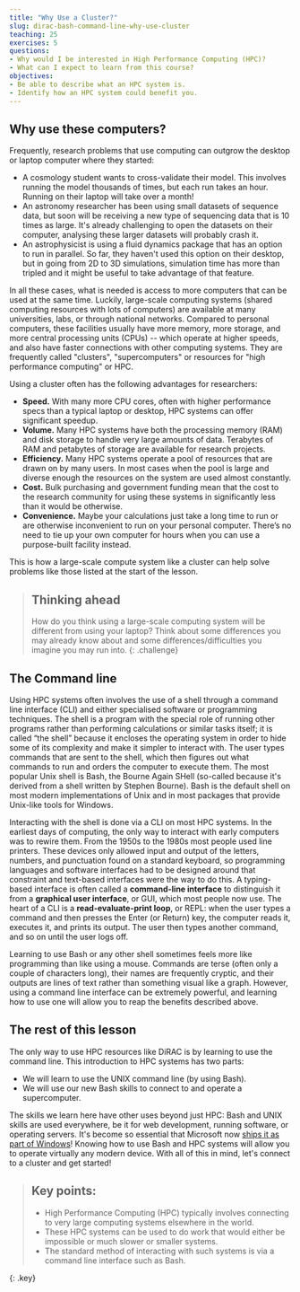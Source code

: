 ```yaml
---
title: "Why Use a Cluster?"
slug: dirac-bash-command-line-why-use-cluster
teaching: 25
exercises: 5
questions:
- Why would I be interested in High Performance Computing (HPC)?
- What can I expect to learn from this course?
objectives:
- Be able to describe what an HPC system is.
- Identify how an HPC system could benefit you.
---
```


## Why use these computers?

Frequently, research problems that use computing can outgrow the desktop or
laptop computer where they started:

* A cosmology student wants to cross-validate their model. This involves
  running the model thousands of times, but each run takes an hour.
  Running on their laptop will take over a month!
* An astronomy researcher has been using small datasets of sequence data, but
  soon will be receiving a new type of sequencing data that is 10 times as
  large. It's already challenging to open the datasets on their computer,
  analysing these larger datasets will probably crash it.
* An astrophysicist is using a fluid dynamics package that has an option to run in
  parallel. So far, they haven't used this option on their desktop, but in
  going from 2D to 3D simulations, simulation time has more than tripled and it
  might be useful to take advantage of that feature.

In all these cases, what is needed is access to more computers that can be used
at the same time. Luckily, large-scale computing systems (shared
computing resources with lots of computers) are available at many
universities, labs, or through national networks. Compared to personal computers, these facilities usually have more memory, more storage, and more central processing units (CPUs) -- which operate at higher speeds, and also have faster connections with other computing systems. They are frequently called "clusters", "supercomputers" or resources for "high performance computing" or HPC. 

Using a cluster often has the following advantages for researchers:

* **Speed.** With many more CPU cores, often with higher performance specs
  than a typical laptop or desktop, HPC systems can offer significant speedup.
* **Volume.** Many HPC systems have both the processing memory (RAM) and disk
  storage to handle very large amounts of data. Terabytes of RAM and petabytes
  of storage are available for research projects.
* **Efficiency.** Many HPC systems operate a pool of resources that are drawn
  on by many users. In most cases when the pool is large and diverse enough the
  resources on the system are used almost constantly.
* **Cost.** Bulk purchasing and government funding mean that the cost to the
  research community for using these systems in significantly less than it
  would be otherwise.
* **Convenience.** Maybe your calculations just take a long time to run or are
  otherwise inconvenient to run on your personal computer. There’s no need to tie up your own computer for hours when you can use a purpose-built facility instead.

This is how a large-scale compute system like a cluster can help solve problems
like those listed at the start of the lesson.

> ## Thinking ahead
>
> How do you think using a large-scale computing system will be different from
> using your laptop? Think about some differences you may
> already know about and some differences/difficulties you imagine you may run
> into.
{: .challenge}

## The Command line

Using HPC systems often involves the use of a shell through a command line
interface (CLI) and either specialised software or programming techniques. The shell is a program with the special role of running other programs rather than performing calculations or similar tasks itself; it is called “the shell” because it encloses the operating system in order to hide some of its complexity and make it simpler to interact with. The user types commands that are sent to the shell, which then figures out what commands to run and orders the computer to execute them. The most popular Unix shell is Bash, the Bourne Again SHell (so-called because it's derived from a shell written by Stephen Bourne). Bash is the default shell on most modern implementations of Unix and in most packages that provide Unix-like tools for Windows.

Interacting with the shell is done via a CLI on most
HPC systems. In the earliest days of computing, the only way to interact with
early computers was to rewire them. From the 1950s to the 1980s most people
used line printers. These devices only allowed input and output of the letters,
numbers, and punctuation found on a standard keyboard, so programming languages
and software interfaces had to be designed around that constraint and
text-based interfaces were the way to do this. A typing-based interface is
often called a **command-line interface** to distinguish it from a
**graphical user interface**, or GUI, which most people now use. The heart of a
CLI is a **read-evaluate-print loop**, or REPL: when the user types a command
and then presses the Enter (or Return) key, the computer reads it, executes it,
and prints its output. The user then types another command, and so on until the
user logs off.

Learning to use Bash or any other shell sometimes feels more like programming
than like using a mouse. Commands are terse (often only a couple of characters
long), their names are frequently cryptic, and their outputs are lines of text
rather than something visual like a graph. However, using a command line
interface can be extremely powerful, and learning how to use one will allow you
to reap the benefits described above.

## The rest of this lesson

The only way to use HPC resources like DiRAC is by learning to use the command
line. This introduction to HPC systems has two parts:

* We will learn to use the UNIX command line (by using Bash).
* We will use our new Bash skills to connect to and operate a supercomputer.

The skills we learn here have other uses beyond just HPC: Bash and UNIX skills
are used everywhere, be it for web development, running software, or operating
servers. It's become so essential that Microsoft now [ships it as part of
Windows](https://www.microsoft.com/en-us/store/p/ubuntu/9nblggh4msv6)! Knowing
how to use Bash and HPC systems will allow you to operate virtually any modern
device. With all of this in mind, let's connect to a cluster and get started!

> ## Key points:
> 
> - High Performance Computing (HPC) typically involves connecting to very large
>  computing systems elsewhere in the world.
> - These HPC systems can be used to do work that would either be impossible or
>   much slower or smaller systems.
> - The standard method of interacting with such systems is via a command line
>  interface such as Bash.
>
{: .key}
